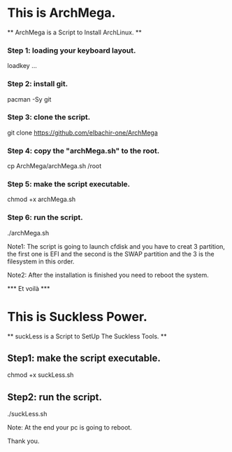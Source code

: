 # This is ArchMega.
** ArchMega is a Script to Install ArchLinux. **
### Step 1: loading your keyboard layout.

loadkey ...

### Step 2: install git.

pacman -Sy git

### Step 3: clone the script.

git clone https://github.com/elbachir-one/ArchMega

### Step 4: copy the "archMega.sh" to the root.

cp ArchMega/archMega.sh /root

### Step 5: make the script executable.

chmod +x archMega.sh

### Step 6: run the script.

./archMega.sh

Note1: The script is going to launch cfdisk and you have to creat 3 partition, the first one is EFI and the second is the SWAP partition and the 3 is the filesystem in this order.

Note2: After the installation is finished you need to reboot the system.

*** Et voilà ***

# This is Suckless Power.
** suckLess is a Script to SetUp The Suckless Tools. **
## Step1: make the script executable.
chmod +x suckLess.sh

## Step2: run the script.
./suckLess.sh

Note: At the end your pc is going to reboot.

Thank you.
